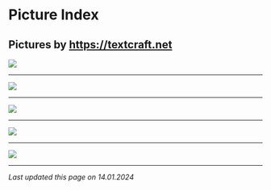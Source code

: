 # Picture Index

## Pictures by <a href="https://textcraft.net">https://textcraft.net<a>

<img src="https://i.imgur.com/tT2bCuR.jpeg">

---

<img src="https://i.imgur.com/SOwUXaQ.png">

---

<img src="https://i.imgur.com/ERzW9mv.png">

---

<img src="https://i.imgur.com/6ca0a9E.png">

---

<img src="https://i.imgur.com/ITOp4F2.png">

---

*Last updated this page on 14.01.2024*

